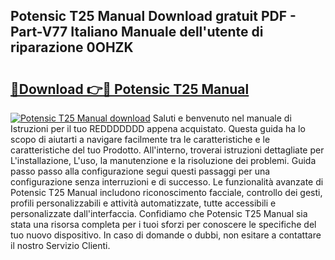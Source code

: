 ## Potensic T25 Manual Download gratuit PDF - Part-V77 Italiano Manuale dell'utente di riparazione 0OHZK

# <h2><a href="http://dfbny79.blite.top/?on=Potensic+T25+Manual">🔗Download 👉🔴 Potensic T25 Manual</a></h2>

[![Potensic T25 Manual download](https://i.imgur.com/lujVjoI.png)](http://dfbny79.blite.top/?on=Potensic+T25+Manual)
Saluti e benvenuto nel manuale di Istruzioni per il tuo REDDDDDDD appena acquistato. Questa guida ha lo scopo di aiutarti a navigare facilmente tra le caratteristiche e le caratteristiche del tuo Prodotto. All'interno, troverai istruzioni dettagliate per L'installazione, L'uso, la manutenzione e la risoluzione dei problemi. Guida passo passo alla configurazione segui questi passaggi per una configurazione senza interruzioni e di successo. Le funzionalità avanzate di Potensic T25 Manual includono riconoscimento facciale, controllo dei gesti, profili personalizzabili e attività automatizzate, tutte accessibili e personalizzate dall'interfaccia. Confidiamo che Potensic T25 Manual sia stata una risorsa completa per i tuoi sforzi per conoscere le specifiche del tuo nuovo dispositivo. In caso di domande o dubbi, non esitare a contattare il nostro Servizio Clienti.
